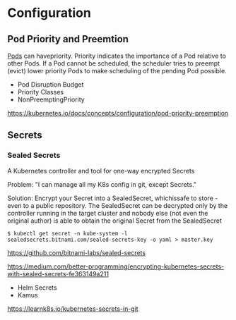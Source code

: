 # Configuration

## Pod Priority and Preemtion

[Pods](https://kubernetes.io/docs/user-guide/pods) can havepriority. Priority indicates the importance of a Pod relative to other Pods. If a Pod cannot be scheduled, the scheduler tries to preempt (evict) lower priority Pods to make scheduling of the pending Pod possible.

- Pod Disruption Budget
- Priority Classes
- NonPreemptingPriority

<https://kubernetes.io/docs/concepts/configuration/pod-priority-preemption>

## Secrets

### Sealed Secrets

A Kubernetes controller and tool for one-way encrypted Secrets

Problem: "I can manage all my K8s config in git, except Secrets."

Solution: Encrypt your Secret into a SealedSecret, whichissafe to store - even to a public repository. The SealedSecret can be decrypted only by the controller running in the target cluster and nobody else (not even the original author) is able to obtain the original Secret from the SealedSecret

`$ kubectl get secret -n kube-system -l sealedsecrets.bitnami.com/sealed-secrets-key -o yaml > master.key`

<https://github.com/bitnami-labs/sealed-secrets>

<https://medium.com/better-programming/encrypting-kubernetes-secrets-with-sealed-secrets-fe363149a211>

- Helm Secrets
- Kamus

<https://learnk8s.io/kubernetes-secrets-in-git>
